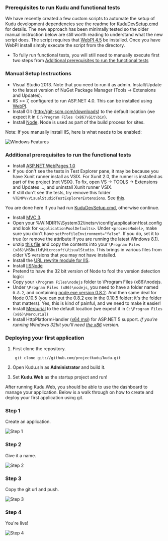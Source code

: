 ### Prerequisites to run Kudu and functional tests
We have recently created a few custom scripts to automate the setup of Kudu development dependencies
see the readme for [KuduDevSetup.cmd](https://github.com/projectkudu/kudu/tree/master/Setup) for details. The new approach has been minimally tested so the older manual instruction below are still worth reading to understand what the new script does. The script requires that [WebPI 4.5](http://www.microsoft.com/web/downloads/platform.aspx) be installed. Once you have WebPI install simply execute the script from the directory.

* To fully run functional tests, you will still need to manually execute first two steps from [Additional prerequisites to run the functional tests](https://github.com/projectkudu/kudu/wiki/Getting-started#additional-prerequisites-to-run-the-functional-tests)

### Manual Setup Instructions
* Visual Studio 2013. Note that you need to run it as admin. Install/Update to the latest version of NuGet Package Manager (Tools -> Extensions and Updates).
* IIS >= 7, configured to run ASP.NET 4.0. This can be installed using [WebPI](http://www.microsoft.com/web/downloads/platform.aspx).
* Install Git (http://git-scm.com/downloads) to the default location (we expect it in ```C:\Program Files (x86)\Git\bin```).
* Install [Node](http://nodejs.org/). Node is used as part of the build process for sites.

Note: If you manually install IIS, here is what needs to be enabled:

![Windows Features](http://i.imgur.com/ZdFpz.png)

### Additional prerequisites to run the functional tests

* Install [ASP.NET WebPages 1.0](http://www.microsoft.com/en-us/download/details.aspx?id=15979)
* If you don't see the tests in Test Explorer pane, it may be because you have Xunit runner install as VSIX.  For Xunit 2.0, the runner is installed as part of the project (not VSIX).  To fix, open VS -> TOOLS -> Extensions and Updates ..., and uninstall Xunit runner VSIX. 
* If still don't see the tests, try remove this folder `%TEMP%\VisualStudioTestExplorerExtensions`.  See [this](http://xunit.github.io/docs/running-tests-in-vs.html).

You are done here if you had run [KuduDevSetup.cmd](https://github.com/projectkudu/kudu/tree/master/Setup), otherwise continue.

* Install [MVC 3](http://www.asp.net/mvc/mvc3).
* Open your %WINDIR%\System32\inetsrv\config\applicationHost.config and look for `<applicationPoolDefaults>`. Under `<processModel>`, make sure you don't have `setProfileEnvironment="false"`. If you do, set it to true (or remove the attribute if you are running the latest Windows 8.1).
* unzip [this file](https://dl.dropboxusercontent.com/u/2209341/Kudu_Progx86_Msbuild_Microsoft_VisualStudio.zip) and copy the contents into your `\Program Files (x86)\MSBuild\Microsoft\VisualStudio`. This brings in various files from older VS versions that you may not have installed.
* Install the [URL rewrite module for IIS](http://www.iis.net/download/URLRewrite).
* Install [IISNode](https://github.com/Azure/iisnode/releases/download/v0.2.11/iisnode-full-v0.2.11-x64.msi)
* Pretend to have the 32 bit version of Node to fool the version detection logic:
 * Copy your `\Program Files\nodejs` folder to \Program Files (x86)\nodejs.
 * Under `\Program Files (x86)\nodejs`, you need to have a folder named `0.8.2`, and containing [node.exe version 0.8.2](http://nodejs.org/dist/v0.8.2/node.exe). And then same deal for Node 0.10.5 (you can put the 0.8.2 exe in the 0.10.5 folder; it's the folder that matters). Yes, this is kind of painful, and we need to make it easier!
* Install [Mercurial](http://mercurial.selenic.com/downloads) to the default location (we expect it in ```C:\Program Files (x86)\Mercurial```)
* Install HttpPlatformHandler ([x64 msi](http://go.microsoft.com/fwlink/?LinkId=690721)) for ASP.NET 5 support. *If you're running Windows 32bit you'll need [the x86](http://go.microsoft.com/fwlink/?LinkId=690722) version.*

### Deploying your first application
1. First clone the repository.

        git clone git://github.com/projectkudu/kudu.git

3. Open Kudu.sln as **Administrator** and build it.

4. Set **Kudu.Web** as the startup project and run!

After running Kudu.Web, you should be able to use the dashboard to manage your application. Below is a walk through on how to create and deploy your first application using git.

### Step 1
Create an application.

![Step 1](http://i.imgur.com/pScf7.png)

### Step 2
Give it a name.

![Step 2](http://i.imgur.com/xebWn.png)

### Step 3
Copy the git url and push.

![Step 3](http://i.imgur.com/vsWqb.png)

### Step 4
You're live!

![Step 4](http://i.imgur.com/zN5lf.png)